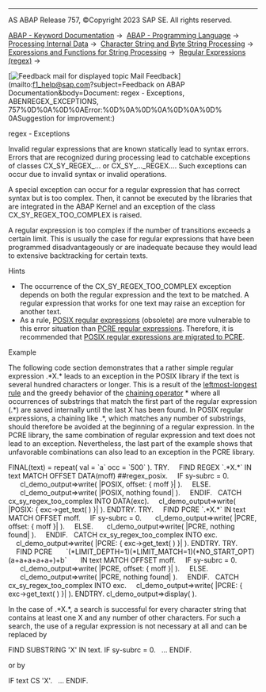   

* * *

AS ABAP Release 757, ©Copyright 2023 SAP SE. All rights reserved.

[ABAP - Keyword Documentation](javascript:call_link\('abenabap.htm'\)) →  [ABAP - Programming Language](javascript:call_link\('abenabap_reference.htm'\)) →  [Processing Internal Data](javascript:call_link\('abenabap_data_working.htm'\)) →  [Character String and Byte String Processing](javascript:call_link\('abenabap_data_string.htm'\)) →  [Expressions and Functions for String Processing](javascript:call_link\('abenstring_processing_expr_func.htm'\)) →  [Regular Expressions (regex)](javascript:call_link\('abenregular_expressions.htm'\)) → 

 [![](Mail.gif?object=Mail.gif&sap-language=EN "Feedback mail for displayed topic") Mail Feedback](mailto:f1_help@sap.com?subject=Feedback on ABAP Documentation&body=Document: regex - Exceptions, ABENREGEX_EXCEPTIONS, 757%0D%0A%0D%0AError:%0D%0A%0D%0A%0D%0A%0D%
0ASuggestion for improvement:)

regex - Exceptions

Invalid regular expressions that are known statically lead to syntax errors. Errors that are recognized during processing lead to catchable exceptions of classes CX\_SY\_REGEX\_... or CX\_SY\_...\_REGEX.... Such exceptions can occur due to invalid syntax or invalid operations.

A special exception can occur for a regular expression that has correct syntax but is too complex. Then, it cannot be executed by the libraries that are integrated in the ABAP Kernel and an exception of the class CX\_SY\_REGEX\_TOO\_COMPLEX is raised.

A regular expression is too complex if the number of transitions exceeds a certain limit. This is usually the case for regular expressions that have been programmed disadvantageously or are inadequate because they would lead to extensive backtracking for certain texts.

Hints

-   The occurrence of the CX\_SY\_REGEX\_TOO\_COMPLEX exception depends on both the regular expression and the text to be matched. A regular expression that works for one text may raise an exception for another text.
-   As a rule, [POSIX regular expressions](javascript:call_link\('abenposix_regex_glosry.htm'\) "Glossary Entry") (obsolete) are more vulnerable to this error situation than [PCRE regular expressions](javascript:call_link\('abenpcre_regex_glosry.htm'\) "Glossary Entry"). Therefore, it is recommended that [POSIX regular expressions are migrated to PCRE](javascript:call_link\('abenregex_migrating_posix.htm'\)).

Example

The following code section demonstrates that a rather simple regular expression .\*X.\* leads to an exception in the POSIX library if the text is several hundred characters or longer. This is a result of the [leftmost-longest rule](javascript:call_link\('abenregex_posix_search.htm'\)) and the greedy behavior of the [chaining operator](javascript:call_link\('abenregex_posix_syntax_operators.htm'\)) \* where all occurrences of substrings that match the first part of the regular expression (.\*) are saved internally until the last X has been found. In POSIX regular expressions, a chaining like .\*, which matches any number of substrings, should therefore be avoided at the beginning of a regular expression. In the PCRE library, the same combination of regular expression and text does not lead to an exception. Nevertheless, the last part of the example shows that unfavorable combinations can also lead to an exception in the PCRE library.

FINAL(text) = repeat( val = \`a\` occ = \`500\` ).
TRY.
    FIND REGEX \`.\*X.\*\` IN text MATCH OFFSET DATA(moff) ##regex\_posix.
    IF sy-subrc = 0.
      cl\_demo\_output=>write( |POSIX, offset: { moff }| ).
    ELSE.
      cl\_demo\_output=>write( |POSIX, nothing found| ).
    ENDIF.
  CATCH cx\_sy\_regex\_too\_complex INTO DATA(exc).
    cl\_demo\_output=>write( |POSIX: { exc->get\_text( ) }| ).
ENDTRY.
TRY.
    FIND PCRE \`.\*X.\*\` IN text MATCH OFFSET moff.
    IF sy-subrc = 0.
      cl\_demo\_output=>write( |PCRE, offset: { moff }| ).
    ELSE.
      cl\_demo\_output=>write( |PCRE, nothing found| ).
    ENDIF.
  CATCH cx\_sy\_regex\_too\_complex INTO exc.
    cl\_demo\_output=>write( |PCRE: { exc->get\_text( ) }| ).
ENDTRY.
TRY.
    FIND PCRE
      \`(\*LIMIT\_DEPTH=1)(\*LIMIT\_MATCH=1)(\*NO\_START\_OPT)(a+a+a+a+a+)+b\`
      IN text MATCH OFFSET moff.
    IF sy-subrc = 0.
      cl\_demo\_output=>write( |PCRE, offset: { moff }| ).
    ELSE.
      cl\_demo\_output=>write( |PCRE, nothing found| ).
    ENDIF.
  CATCH cx\_sy\_regex\_too\_complex INTO exc.
    cl\_demo\_output=>write( |PCRE: { exc->get\_text( ) }| ).
ENDTRY.
cl\_demo\_output=>display( ).

In the case of .\*X.\*, a search is successful for every character string that contains at least one X and any number of other characters. For such a search, the use of a regular expression is not necessary at all and can be replaced by

FIND SUBSTRING 'X' IN text.
IF sy-subrc = 0.
  ...
ENDIF.

or by

IF text CS 'X'.
  ...
ENDIF.